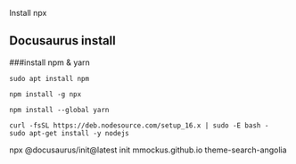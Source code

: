 
Install npx
## Docusaurus install

###install npm & yarn

`sudo apt install npm`

`npm install -g npx`

`npm install --global yarn`

```
curl -fsSL https://deb.nodesource.com/setup_16.x | sudo -E bash -
sudo apt-get install -y nodejs
```

npx @docusaurus/init@latest init mmockus.github.io theme-search-angolia
